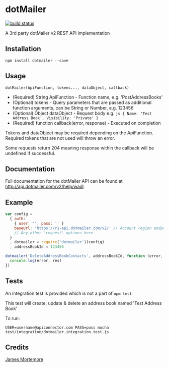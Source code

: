 # dotMailer

[![build status](https://secure.travis-ci.org/confuser/node-dotmailer.png)](http://travis-ci.org/confuser/node-dotmailer)

A 3rd party dotMailer v2 REST API implementation

## Installation

```
npm install dotmailer --save
```

## Usage
```dotMailer(ApiFunction, tokens..., dataObject, callback)```

- (Required) String ApiFunction - Function name, e.g. 'PostAddressBooks'
- (Optional) tokens - Query parameters that are passed as additional function arguments, can be String or Number, e.g. 123456
- (Optional) Object dataObject - Request body e.g. ```js { Name: 'Test Address Book', Visibility: 'Private' }```
- (Required) function callback(error, response) - Executed on completion


Tokens and dataObject may be required depending on the ApiFunction. Required tokens that are not used will throw an error.

Some requests return 204 meaning response within the callback will be undefined if successful.

## Documentation
Full documentation for the dotMailer API can be found at http://api.dotmailer.com/v2/help/wadl

## Example

```js
var config =
  { auth:
    { user: '', pass: '' }
    baseUrl: 'https://r1-api.dotmailer.com/v2/' // Account region endpoint
    // Any other 'request' options here
  }
  , dotmailer = require('dotmailer')(config)
  , addressBookId = 123456

dotmailer('DeleteAddressBookContacts', addressBookId, function (error, res) {
  console.log(error, res)
})
```

## Tests
An integration test is provided which is not a part of ```npm test```

This test will create, update & delete an address book named 'Test Address Book'

To run:
```
USER=username@apiconnector.com PASS=pass mocha test/integration/dotmailer.integration.test.js
```

## Credits
[James Mortemore](https://github.com/confuser/)
